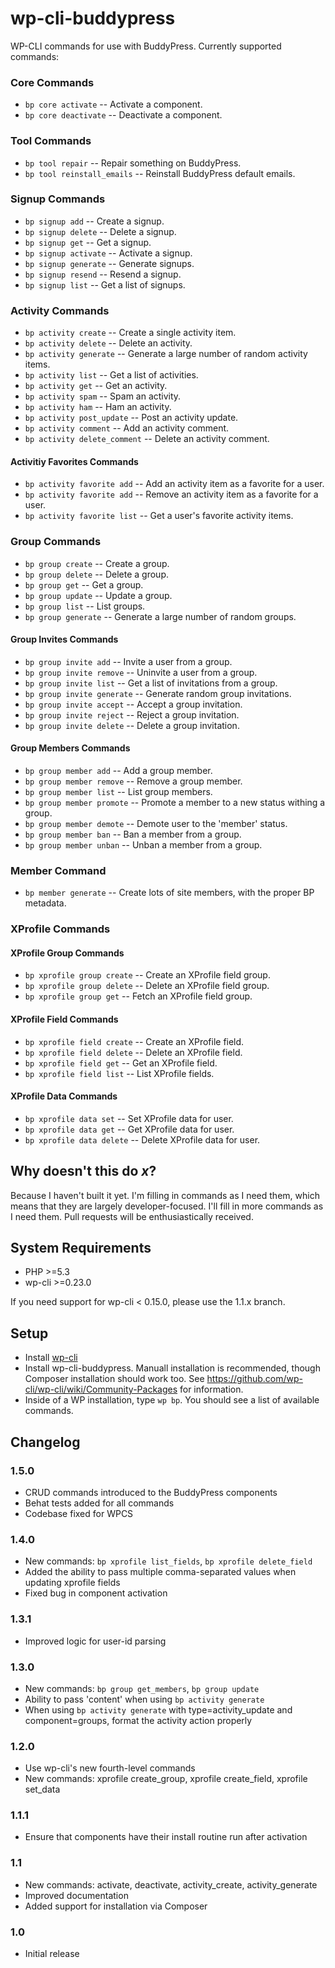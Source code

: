# wp-cli-buddypress

WP-CLI commands for use with BuddyPress. Currently supported commands:

### Core Commands
* `bp core activate` -- Activate a component.
* `bp core deactivate` -- Deactivate a component.

### Tool Commands
* `bp tool repair` -- Repair something on BuddyPress.
* `bp tool reinstall_emails` -- Reinstall BuddyPress default emails.

### Signup Commands
* `bp signup add` -- Create a signup.
* `bp signup delete` -- Delete a signup.
* `bp signup get` -- Get a signup.
* `bp signup activate` -- Activate a signup.
* `bp signup generate` -- Generate signups.
* `bp signup resend` -- Resend a signup.
* `bp signup list` -- Get a list of signups.

### Activity Commands
* `bp activity create` -- Create a single activity item.
* `bp activity delete` -- Delete an activity.
* `bp activity generate` -- Generate a large number of random activity items.
* `bp activity list` -- Get a list of activities.
* `bp activity get` -- Get an activity.
* `bp activity spam` -- Spam an activity.
* `bp activity ham` -- Ham an activity.
* `bp activity post_update` -- Post an activity update.
* `bp activity comment` -- Add an activity comment.
* `bp activity delete_comment` -- Delete an activity comment.

#### Activitiy Favorites Commands
* `bp activity favorite add` -- Add an activity item as a favorite for a user.
* `bp activity favorite add` -- Remove an activity item as a favorite for a user.
* `bp activity favorite list` -- Get a user's favorite activity items.

### Group Commands
* `bp group create` -- Create a group.
* `bp group delete` -- Delete a group.
* `bp group get` -- Get a group.
* `bp group update` -- Update a group.
* `bp group list` -- List groups.
* `bp group generate` -- Generate a large number of random groups.

#### Group Invites Commands
* `bp group invite add` -- Invite a user from a group.
* `bp group invite remove` -- Uninvite a user from a group.
* `bp group invite list` -- Get a list of invitations from a group.
* `bp group invite generate` -- Generate random group invitations.
* `bp group invite accept` -- Accept a group invitation.
* `bp group invite reject` -- Reject a group invitation.
* `bp group invite delete` -- Delete a group invitation.

#### Group Members Commands
* `bp group member add` -- Add a group member.
* `bp group member remove` -- Remove a group member.
* `bp group member list` -- List group members.
* `bp group member promote` -- Promote a member to a new status withing a group.
* `bp group member demote` -- Demote user to the 'member' status.
* `bp group member ban` -- Ban a member from a group.
* `bp group member unban` -- Unban a member from a group.

### Member Command
* `bp member generate` -- Create lots of site members, with the proper BP metadata.

### XProfile Commands

#### XProfile Group Commands
* `bp xprofile group create` -- Create an XProfile field group.
* `bp xprofile group delete` -- Delete an XProfile field group.
* `bp xprofile group get` -- Fetch an XProfile field group.

#### XProfile Field Commands
* `bp xprofile field create` -- Create an XProfile field.
* `bp xprofile field delete` -- Delete an XProfile field.
* `bp xprofile field get` -- Get an XProfile field.
* `bp xprofile field list` -- List XProfile fields.

#### XProfile Data Commands
* `bp xprofile data set` -- Set XProfile data for user.
* `bp xprofile data get` -- Get XProfile data for user.
* `bp xprofile data delete` -- Delete XProfile data for user.

## Why doesn't this do _x_?

Because I haven't built it yet. I'm filling in commands as I need them, which means that they are largely developer-focused. I'll fill in more commands as I need them. Pull requests will be enthusiastically received.

## System Requirements

* PHP >=5.3
* wp-cli >=0.23.0

If you need support for wp-cli < 0.15.0, please use the 1.1.x branch.

## Setup

* Install [wp-cli](https://wp-cli.org)
* Install wp-cli-buddypress. Manuall installation is recommended, though Composer installation should work too. See https://github.com/wp-cli/wp-cli/wiki/Community-Packages for information.
* Inside of a WP installation, type `wp bp`. You should see a list of available commands.

## Changelog

### 1.5.0

* CRUD commands introduced to the BuddyPress components
* Behat tests added for all commands
* Codebase fixed for WPCS

### 1.4.0

* New commands: `bp xprofile list_fields`, `bp xprofile delete_field`
* Added the ability to pass multiple comma-separated values when updating xprofile fields
* Fixed bug in component activation

### 1.3.1

* Improved logic for user-id parsing

### 1.3.0

* New commands: `bp group get_members`, `bp group update`
* Ability to pass 'content' when using `bp activity generate`
* When using `bp activity generate` with type=activity_update and component=groups, format the activity action properly

### 1.2.0

* Use wp-cli's new fourth-level commands
* New commands: xprofile create_group, xprofile create_field, xprofile set_data

### 1.1.1

* Ensure that components have their install routine run after activation

### 1.1

* New commands: activate, deactivate, activity_create, activity_generate
* Improved documentation
* Added support for installation via Composer

### 1.0

* Initial release
